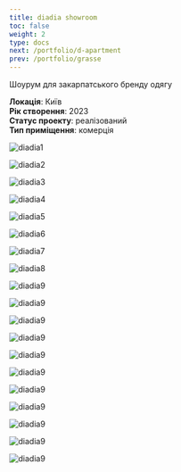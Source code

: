 ```yaml
---
title: diadia showroom
toc: false
weight: 2
type: docs
next: /portfolio/d-apartment
prev: /portfolio/grasse
---
```

Шоурум для закарпатського бренду одягу 

**Локація**: Київ\
**Рік створення**: 2023\
**Статус проекту**: реалізований\
**Тип приміщення**: комерція

![diadia1](1.jpg)

![diadia2](2.jpg)

![diadia3](3.jpg)

![diadia4](4.jpg)

![diadia5](5.jpg)

![diadia6](6.jpg)

![diadia7](7.jpg)

![diadia8](8.jpg)

![diadia9](9.jpg)

![diadia9](10.jpg)

![diadia9](11.jpg)

![diadia9](12.jpg)

![diadia9](13.jpg)

![diadia9](14.jpg)

![diadia9](15.jpg)

![diadia9](16.jpg)

![diadia9](17.jpg)

![diadia9](18.jpg)

![diadia9](19.jpg)